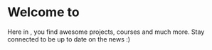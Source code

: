 # Welcome to <CodaFolks/>

Here in <CodaFolks/>, you find awesome projects, courses and much more. Stay connected to be up to date on the news :) 
